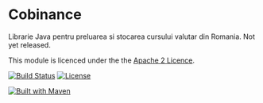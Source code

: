 # Cobinance

Librarie Java pentru preluarea si stocarea cursului valutar din Romania. Not yet released.

This module is licenced under the the [Apache 2 Licence](https://www.apache.org/licenses/LICENSE-2.0.html).

[![Build Status](https://api.travis-ci.org/catalean/cobinance.png?branch=master)](https://travis-ci.org/catalean/cobinance) [![License](http://img.shields.io/badge/license-Apache2-red.svg)](http://opensource.org/licenses/apache-2.0)

[![Built with Maven](http://maven.apache.org/images/logos/maven-feather.png)](http://maven.org/)
 

